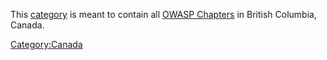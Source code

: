 This [category](:Special:Categories "wikilink") is meant to contain all
[OWASP Chapters](:Category:OWASP_Chapter "wikilink") in British
Columbia, Canada.

[Category:Canada](Category:Canada "wikilink")
